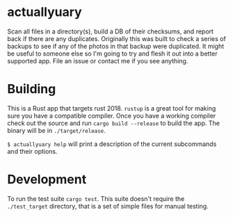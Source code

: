# actuallyuary

Scan all files in a directory(s), build a DB of their checksums, and
report back if there are any duplicates. Originally this was built to
check a series of backups to see if any of the photos in that backup
were duplicated. It might be useful to someone else so I'm going to
try and flesh it out into a better supported app. File an issue or
contact me if you see anything.

# Building

This is a Rust app that targets rust 2018. `rustup` is a great tool
for making sure you have a compatible compiler. Once you have a
working compiler check out the source and run `cargo build --release`
to build the app. The binary will be in `./target/release`.

`$ actuallyuary help` will print a description of the current
subcommands and their options.

# Development

To run the test suite `cargo test`. This suite doesn't require the
`./test_target` directory, that is a set of simple files for manual
testing.
